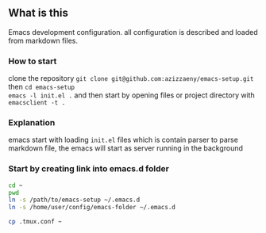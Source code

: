 ## What is this
Emacs development configuration. all configuration is described and loaded from markdown files.
 
### How to start 
clone the repository `git clone git@github.com:azizzaeny/emacs-setup.git` then `cd emacs-setup`  
`emacs -l init.el .` and then start by opening files or project directory with `emacsclient -t .`  

### Explanation 
emacs start with loading `init.el` files which is contain parser to parse markdown file, the emacs will start as server running in the background  

### Start by creating link into emacs.d folder

```sh
cd ~
pwd
ln -s /path/to/emacs-setup ~/.emacs.d
ln -s /home/user/config/emacs-folder ~/.emacs.d

cp .tmux.conf ~
```
